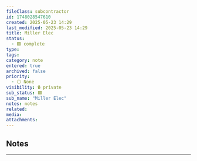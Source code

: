 ```yaml
---
fileClass: subcontractor
id: 1748028547610
created: 2025-05-23 14:29
last_modified: 2025-05-23 14:29
title: Miller Elec
status:
  - 🟩 complete
type: 
tags: 
category: note
entered: true
archived: false
priority:
  - ⚪ None
visibility: 🔒 private
sub_status: 🟩
sub_name: "Miller Elec"
notes: notes
related: 
media: 
attachments:
---
```


## Notes
---


